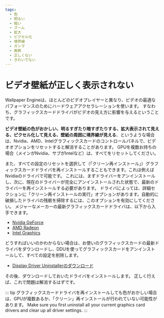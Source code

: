 ```yaml
---
tags:
  - 色
  - 明るい
  - 暗い
  - ズーム
  - 拡大
  - ピクセル化
  - 境界線
  - ガンマ
  - 画質
  - 正しくない
  - きれいでない
---
```


# ビデオ壁紙が正しく表示されない

Wallpaper Engineは、ほとんどのビデオプレイヤーと異なり、ビデオの最適なパフォーマンスのためにハードウェアアクセラレーションを使います。 すなわち、グラフィックスカードドライバがビデオの見え方に影響を与えるということです。

**ビデオ壁紙の色がおかしい、明るすぎたり暗すぎたりする、拡大表示されて見える、ピクセル化して見える、壁紙の周囲に境界線が見える**、というような場合は、Nvidia、AMD、Intelグラフィックスカードのコントロールパネルで、ビデオオプションをリセットすると解消することがあります。 GPUを複数お持ちの場合（メインがNvidia、サブがIntelなど）は、すべてをリセットしてください。

また、すべての設定のリセットを選択して（「クリーン再インストール」）グラフィックスカードドライバを再インストールすることもできます。これは例えばNvidiaのドライバで可能です。 これには、まずドライバーをアンインストールし、次に、現在のドライバーが完全にアンインストールされた状態で、最新のドライバーを再インストールする必要があります。 ドライバによっては、詳細セクションに「クリーン再インストールの実行」オプションがあります。自動的に破損したドライバの残骸を掃除するには、このオプションを有効にしてください。 メジャーなメーカーの最新グラフィックスカードドライバは、以下から入手できます。

* [Nvidia GeForce](https://www.nvidia.com/Download/index.aspx)
* [AMD Radeon](https://www.amd.com/support)
* [Intel Graphics](https://downloadcenter.intel.com/product/80939/Graphics-Drivers)

どうすればいいのかわからない場合は、お使いのグラフィックスカードの最新ドライバをダウンロードし、DDUを使ってグラフィックスカードをアンインストールして、すべての設定を削除します。

* [Display Driver Uninstallerのダウンロード](https://www.guru3d.com/files-details/display-driver-uninstaller-download.html)

その後、ダウンロードしておいたドライバをインストールします。 正しく行えば、これで問題は解消するはずです。

::: tip グラフィックスカードドライバを再インストールしても色がおかしい場合は、GPUが複数あるか、「クリーン」再インストールが行われていない可能性があります。 Make sure you first uninstall all your current graphics card drivers and clear up all driver settings. :::
